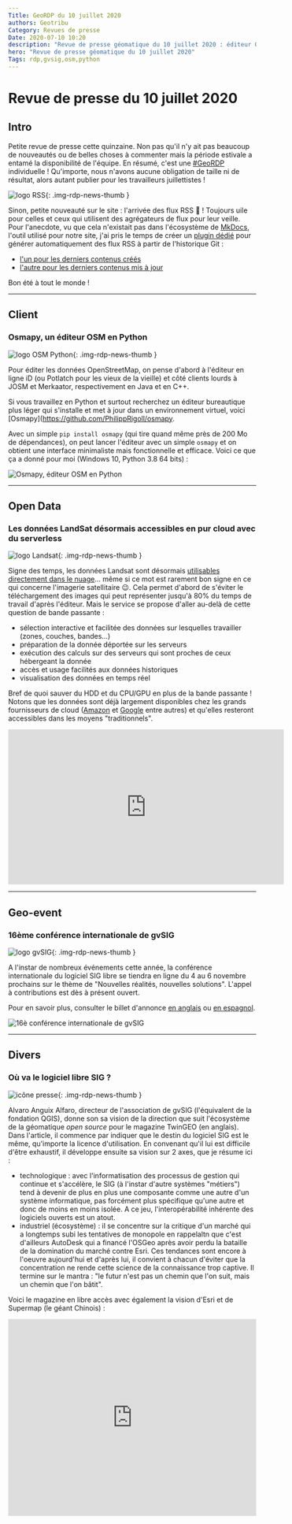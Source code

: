 ```yaml
---
Title: GeoRDP du 10 juillet 2020
authors: Geotribu
Category: Revues de presse
Date: 2020-07-10 10:20
description: "Revue de presse géomatique du 10 juillet 2020 : éditeur OSM en Python, flux RSS Geotribu, Landsat dans le cloud, vision sur le futur du SIG open source, 16è conférence gvSIG"
hero: "Revue de presse géomatique du 10 juillet 2020"
Tags: rdp,gvsig,osm,python
---
```


# Revue de presse du 10 juillet 2020

## Intro

Petite revue de presse cette quinzaine. Non pas qu'il n'y ait pas beaucoup de nouveautés ou de belles choses à commenter mais la période estivale a entamé la disponibilité de l'équipe. En résumé, c'est une [#GeoRDP](https://twitter.com/search?q=%23GeoRDP&src=typed_query&f=live) individuelle ! Qu'importe, nous n'avons aucune obligation de taille ni de résultat, alors autant publier pour les travailleurs juillettistes !

![logo RSS](https://cdn.geotribu.fr/img/logos-icones/rss.png){: .img-rdp-news-thumb }

Sinon, petite nouveauté sur le site : l'arrivée des flux RSS :tada: ! Toujours uile pour celles et ceux qui utilisent des agrégateurs de flux pour leur veille. Pour l'anecdote, vu que cela n'existait pas dans l'écosystème de [MkDocs](https://www.mkdocs.org/), l'outil utilisé pour notre site, j'ai pris le temps de créer un [plugin dédié](https://guts.github.io/mkdocs-rss-plugin/) pour générer automatiquement des flux RSS à partir de l'historique Git :

- [l'un pour les derniers contenus créés](/feed_rss_created.xml)
- [l'autre pour les derniers contenus mis à jour](/feed_rss_updated.xml)

Bon été à tout le monde !

----

## Client

### Osmapy, un éditeur OSM en Python

![logo OSM Python](https://cdn.geotribu.fr/img/logos-icones/OpenStreetMap/osm_python.png){: .img-rdp-news-thumb }

Pour éditer les données OpenStreetMap, on pense d'abord à l'éditeur en ligne iD (ou Potlatch pour les vieux de la vieille) et côté clients lourds à JOSM et Merkaator, respectivement en Java et en C++.

Si vous travaillez en Python et surtout recherchez un éditeur bureautique plus léger qui s'installe et met à jour dans un environnement virtuel, voici [Osmapy](https://github.com/PhilippRigoll/osmapy.

Avec un simple `pip install osmapy` (qui tire quand même près de 200 Mo de dépendances), on peut lancer l'éditeur avec un simple `osmapy` et on obtient une interface minimaliste mais fonctionnelle et efficace. Voici ce que ça a donné pour moi (Windows 10, Python 3.8 64 bits) :

![Osmapy, éditeur OSM en Python](https://cdn.geotribu.fr/img/articles-blog-rdp/capture-ecran/osmapy.png "Capture d'Osmapy l'éditeur bureautique OSM en Python")

----

## Open Data

### Les données LandSat désormais accessibles en pur cloud avec du serverless

![logo Landsat](https://cdn.geotribu.fr/img/logos-icones/landsat.jpg){: .img-rdp-news-thumb }

Signe des temps, les données Landsat sont désormais [utilisables directement dans le nuage](https://www.usgs.gov/news/landsat-data-moving-public-cloud-early-2020)... même si ce mot est rarement bon signe en ce qui concerne l'imagerie satellitaire :wink:. Cela permet d'abord de s'éviter le téléchargement des images qui peut représenter jusqu'à 80% du temps de travail d'après l'éditeur. Mais le service se propose d'aller au-delà de cette question de bande passante :

- sélection interactive et facilitée des données sur lesquelles travailler (zones, couches, bandes...)
- préparation de la donnée déportée sur les serveurs
- exécution des calculs sur des serveurs qui sont proches de ceux hébergeant la donnée
- accès et usage facilités aux données historiques
- visualisation des données en temps réel

Bref de quoi sauver du HDD et du CPU/GPU en plus de la bande passante ! Notons que les données sont déjà largement disponibles chez les grands fournisseurs de cloud ([Amazon](https://registry.opendata.aws/landsat-8/) et [Google](https://cloud.google.com/storage/docs/public-datasets/landsat?hl=fr) entre autres) et qu'elles resteront accessibles dans les moyens "traditionnels".

<iframe width="560" height="315" src="https://www.youtube-nocookie.com/embed/SmG_2t-J_1o" frameborder="0" allow="accelerometer; autoplay; encrypted-media; gyroscope; picture-in-picture" allowfullscreen></iframe>

----

## Geo-event

### 16ème conférence internationale de gvSIG

![logo gvSIG](https://cdn.geotribu.fr/img/logos-icones/logiciels_librairies/gvsig.png){: .img-rdp-news-thumb }

A l'instar de nombreux événements cette année, la conférence internationale du logiciel SIG libre se tiendra en ligne du 4 au 6 novembre prochains sur le thème de "Nouvelles réalités, nouvelles solutions". L'appel à contributions est dès à présent ouvert.

Pour en savoir plus, consulter le billet d'annonce [en anglais](https://blog.gvsig.org/2020/06/30/16th-international-gvsig-conference-online-event-communication-proposals-submission/) ou [en espagnol](https://blog.gvsig.org/2020/06/30/16as-jornadas-internacionales-gvsig-evento-online-presentacion-de-comunicaciones/).

![16è conférence internationale de gvSIG](https://cdn.geotribu.fr/img/external/salons_conferences/gvsig_conference_16_2020.png)

----

## Divers

### Où va le logiciel libre SIG ?

![icône presse](https://cdn.geotribu.fr/img/internal/icons-rdp-news/journalisme.png){: .img-rdp-news-thumb }

Alvaro Anguix Alfaro, directeur de l'association de gvSIG (l'équivalent de la fondation QGIS), donne son sa vision de la direction que suit l'écosystème de la géomatique *open source* pour le magazine TwinGEO (en anglais). Dans l'article, il commence par indiquer que le destin du logiciel SIG est le même, qu'importe la licence d'utilisation. En convenant qu'il lui est difficile d'être exhaustif, il développe ensuite sa vision sur 2 axes, que je résume ici :

- technologique : avec l'informatisation des processus de gestion qui continue et s'accélère, le SIG (à l'instar d'autre systèmes "métiers") tend à devenir de plus en plus une composante comme une autre d'un système informatique, pas forcément plus spécifique qu'une autre et donc de moins en moins isolée. A ce jeu, l'interopérabilité inhérente des logiciels ouverts est un atout.
- industriel (écosystème) : il se concentre sur la critique d'un marché qui a longtemps subi les tentatives de monopole en rappelaltn que c'est d'ailleurs AutoDesk qui a financé l'OSGeo après avoir perdu la bataille de la domination du marché contre Esri. Ces tendances sont encore à l'oeuvre aujourd'hui et d'après lui, il convient à chacun d'éviter que la concentration ne rende cette science de la connaissance trop captive. Il termine sur le mantra : "le futur n'est pas un chemin que l'on suit, mais un chemin que l'on bâtit".

Voici le magazine en libre accès avec également la vision d'Esri et de Supermap (le géant Chinois) :

<iframe src="https://e.issuu.com/embed.html?identifier=z8l6ehzcd6bp&amp;embedType=script&amp;u=geofumadas&amp;d=twingeo_magazine_4th_edition&amp;p=1" style="border:none;width:100%;" title="issuu.com" allowfullscreen="" webkitallowfullscreen="" mozallowfullscreen="" msallowfullscree="" height=400px></iframe>
